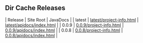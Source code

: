 ## Dir Cache Releases

| Release | Site Root | JavaDocs |
| latest | [latest/project-info.html](https://Yaytay.github.io/dir-cache/latest/project-info.html) | [latest/apidocs/index.html](https://Yaytay.github.io/dir-cache/latest/apidocs/index.html) | 
| 0.0.9 | [0.0.9/project-info.html](https://Yaytay.github.io/dir-cache/0.0.9/project-info.html) | [0.0.9/apidocs/index.html](https://Yaytay.github.io/dir-cache/0.0.9/apidocs/index.html) | 
| 0.0.8 | [0.0.8/project-info.html](https://Yaytay.github.io/dir-cache/0.0.8/project-info.html) | [0.0.8/apidocs/index.html](https://Yaytay.github.io/dir-cache/0.0.8/apidocs/index.html) | 
